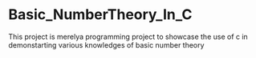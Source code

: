 # Basic_NumberTheory_In_C
This project is merelya  programming project to showcase the use of c in demonstarting various knowledges of basic number theory
